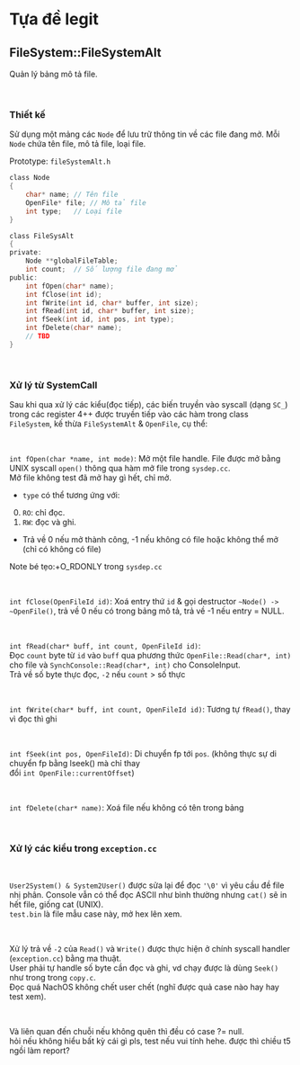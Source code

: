 # Tựa đề legit
## FileSystem::FileSystemAlt
Quản lý bảng mô tả file.

<br>

### Thiết kế
Sử dụng một mảng các ```Node``` để lưu trữ thông tin về các file đang mở. Mỗi ```Node``` chứa tên file, mô tả file, loại file.

Prototype: ```fileSystemAlt.h```
```c
class Node
{
    char* name; // Tên file
    OpenFile* file; // Mô tả file
    int type;   // Loại file
}

class FileSysAlt
{
private:
    Node **globalFileTable;
    int count;  // Số lượng file đang mở
public:
    int fOpen(char* name);
    int fClose(int id);
    int fWrite(int id, char* buffer, int size);
    int fRead(int id, char* buffer, int size);
    int fSeek(int id, int pos, int type);
    int fDelete(char* name);
    // TBD
}
```
<br>

### Xử lý từ SystemCall
Sau khi qua xử lý các kiểu(đọc tiếp), các biến truyền vào syscall (dạng `SC_`) trong các register 4++ được truyền tiếp vào các hàm trong class `FileSystem`, kế thừa `FileSystemAlt` & `OpenFile`, cụ thể:  

<br>

`int fOpen(char *name, int mode)`: Mở một file handle. File được mở bằng UNIX syscall `open()` thông qua hàm mở file trong `sysdep.cc`.\
Mở file không test đã mở hay gì hết, chỉ mở.

* `type` có thể tương ứng với:
0. `RO`: chỉ đọc.
1. `RW`: đọc và ghi.

* Trả về 0 nếu mở thành công, -1 nếu không có file hoặc không thể mở (chỉ có không có file)

Note bé tẹo:+O_RDONLY trong `sysdep.cc`

<br>

`int fClose(OpenFileId id)`: Xoá entry thứ `id` & gọi destructor `~Node() -> ~OpenFile()`, trả về 0 nếu có trong bảng mô tả, trả về -1 nếu entry = NULL.

<br>

`int fRead(char* buff, int count, OpenFileId id)`:\
Đọc `count` byte từ `id` vào `buff` qua phương thức `OpenFile::Read(char*, int)` cho file và `SynchConsole::Read(char*, int)` cho ConsoleInput.\
Trả về số byte thực đọc, `-2` nếu `count` > số thực

<br>

`int fWrite(char* buff, int count, OpenFileId id)`: Tương tự `fRead()`, thay vì đọc thì ghi

<br>

`int fSeek(int pos, OpenFileId)`: Di chuyển fp tới `pos`. (không thực sự di chuyển fp bằng lseek() mà chỉ thay\
đổi `int OpenFile::currentOffset`)

<br>

`int fDelete(char* name)`: Xoá file nếu không có tên trong bảng

<br>

### Xử lý các kiểu trong `exception.cc`

<br>

`User2System() & System2User()` được sửa lại để đọc `'\0'` vì yêu cầu đề file nhị phân. Console vẫn có thể đọc ASCII như bình thường nhưng `cat()` sẽ in hết file, giống cat (UNIX).\
`test.bin` là file mẫu case này, mở hex lên xem.

<br>

Xử lý trả về `-2` của `Read()` và `Write()` được thực hiện ở chính syscall handler (`exception.cc`) bằng ma thuật.\
User phải tự handle số byte cần đọc và ghi, vd chạy được là dùng `Seek()` như trong trong `copy.c`.\
Đọc quá NachOS không chết user chết (nghĩ được quả case nào hay hay test xem).

<br>

Và liên quan đến chuỗi nếu không quên thì đều có case ?= null.\
hỏi nếu không hiểu bất kỳ cái gì pls, test nếu vui tính hehe. được thì chiều t5 ngồi làm report?